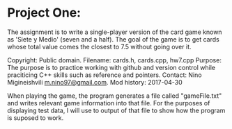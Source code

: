 # Project One:

The assignment is to write a single-player version of the card game known as 'Siete y Medio' (seven and a half).
The goal of the game is to get cards whose total value comes the closest to 7.5 without going over it. 

Copyright: Public domain.
Filename:  cards.h, cards.cpp, hw7.cpp
Purpose:   The purpose is to practice working with github and version control while praciticing C++ skills such as reference and pointers.
Contact:   Nino Migineishvili <m.nino97@gmail.com>.
Mod history:   2017-04-30

When playing the game, the program generates a file called "gameFile.txt" and writes relevant game information into that file. For the purposes of displaying test data, I will use to output of that file to show how the program is suposed to work. 

